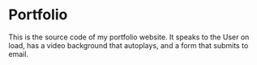 # Portfolio
This is the source code of my portfolio website.
It speaks to the User on load, has a video background that autoplays, and a form that submits to email.
